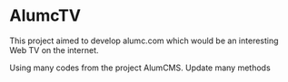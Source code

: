 # AlumcTV
This project aimed to develop alumc.com which would be an interesting Web TV on the internet.

Using many codes from the project AlumCMS.
Update many methods
